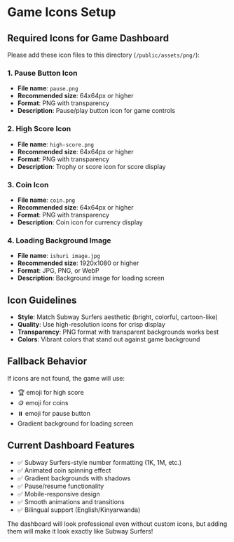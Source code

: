 # Game Icons Setup

## Required Icons for Game Dashboard

Please add these icon files to this directory (`/public/assets/png/`):

### 1. Pause Button Icon
- **File name**: `pause.png`
- **Recommended size**: 64x64px or higher
- **Format**: PNG with transparency
- **Description**: Pause/play button icon for game controls

### 2. High Score Icon
- **File name**: `high-score.png`
- **Recommended size**: 64x64px or higher
- **Format**: PNG with transparency
- **Description**: Trophy or score icon for score display

### 3. Coin Icon
- **File name**: `coin.png`
- **Recommended size**: 64x64px or higher
- **Format**: PNG with transparency
- **Description**: Coin icon for currency display

### 4. Loading Background Image
- **File name**: `ishuri image.jpg`
- **Recommended size**: 1920x1080 or higher
- **Format**: JPG, PNG, or WebP
- **Description**: Background image for loading screen

## Icon Guidelines

- **Style**: Match Subway Surfers aesthetic (bright, colorful, cartoon-like)
- **Quality**: Use high-resolution icons for crisp display
- **Transparency**: PNG format with transparent backgrounds works best
- **Colors**: Vibrant colors that stand out against game background

## Fallback Behavior

If icons are not found, the game will use:
- 🏆 emoji for high score
- 🪙 emoji for coins
- ⏸️ emoji for pause button
- Gradient background for loading screen

## Current Dashboard Features

- ✅ Subway Surfers-style number formatting (1K, 1M, etc.)
- ✅ Animated coin spinning effect
- ✅ Gradient backgrounds with shadows
- ✅ Pause/resume functionality
- ✅ Mobile-responsive design
- ✅ Smooth animations and transitions
- ✅ Bilingual support (English/Kinyarwanda)

The dashboard will look professional even without custom icons, but adding them will make it look exactly like Subway Surfers!